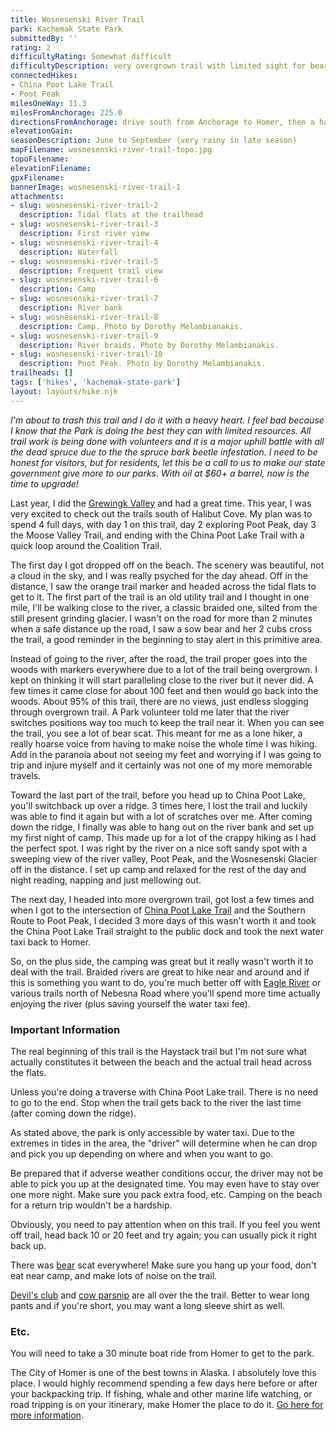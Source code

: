 ```yaml
---
title: Wosnesenski River Trail
park: Kachemak State Park
submittedBy: ''
rating: 2
difficultyRating: Somewhat difficult
difficultyDescription: very overgrown trail with limited sight for bears, a potential for falling, and sometimes hard to find.  This is not a trail to daydream on.  However, very little elevation gain except a small ridge c
connectedHikes:
- China Poot Lake Trail
- Poot Peak
milesOneWay: 11.3
milesFromAnchorage: 225.0
directionsFromAnchorage: drive south from Anchorage to Homer, then a half hour boat ride to the park
elevationGain: 
seasonDescription: June to September (very rainy in late season)
mapFilename: wosnesenski-river-trail-topo.jpg
topoFilename: 
elevationFilename: 
gpxFilename: 
bannerImage: wosnesenski-river-trail-1
attachments:
- slug: wosnesenski-river-trail-2
  description: Tidal flats at the trailhead
- slug: wosnesenski-river-trail-3
  description: First river view
- slug: wosnesenski-river-trail-4
  description: Waterfall
- slug: wosnesenski-river-trail-5
  description: Frequent trail view
- slug: wosnesenski-river-trail-6
  description: Camp
- slug: wosnesenski-river-trail-7
  description: River bank
- slug: wosnesenski-river-trail-8
  description: Camp. Photo by Dorothy Melambianakis.
- slug: wosnesenski-river-trail-9
  description: River braids. Photo by Dorothy Melambianakis.
- slug: wosnesenski-river-trail-10
  description: Poot Peak. Photo by Dorothy Melambianakis.
trailheads: []
tags: ['hikes', 'kachemak-state-park']
layout: layouts/hike.njk
---
```

*I'm about to trash this trail and I do it with a heavy heart. I feel bad because I know that the Park is doing the best they can with limited resources. All trail work is being done with volunteers and it is a major uphill battle with all the dead spruce due to the the spruce bark beetle infestation. I need to be honest for visitors, but for residents, let this be a call to us to make our state government give more to our parks. With oil at $60+ a barrel, now is the time to upgrade!*

Last year, I did the [Grewingk Valley](/hikes/grewingk-valley/ "Grewingk Valley") and had a great time. This year, I was very excited to check out the trails south of Halibut Cove. My plan was to spend 4 full days, with day 1 on this trail, day 2 exploring Poot Peak, day 3 the Moose Valley Trail, and ending with the China Poot Lake Trail with a quick loop around the Coalition Trail.

The first day I got dropped off on the beach. The scenery was beautiful, not a cloud in the sky, and I was really psyched for the day ahead. Off in the distance, I saw the orange trail marker and headed across the tidal flats to get to it. The first part of the trail is an old utility trail and I thought in one mile, I'll be walking close to the river, a classic braided one, silted from the still present grinding glacier. I wasn't on the road for more than 2 minutes when a safe distance up the road, I saw a sow bear and her 2 cubs cross the trail, a good reminder in the beginning to stay alert in this primitive area.

Instead of going to the river, after the road, the trail proper goes into the woods with markers everywhere due to a lot of the trail being overgrown. I kept on thinking it will start paralleling close to the river but it never did. A few times it came close for about 100 feet and then would go back into the woods. About 95% of this trail, there are no views, just endless slogging through overgrown trail. A Park volunteer told me later that the river switches positions way too much to keep the trail near it. When you can see the trail, you see a lot of bear scat. This meant for me as a lone hiker, a really hoarse voice from having to make noise the whole time I was hiking. Add in the paranoia about not seeing my feet and worrying if I was going to trip and injure myself and it certainly was not one of my more memorable travels. 

Toward the last part of the trail, before you head up to China Poot Lake, you'll switchback up over a ridge. 3 times here, I lost the trail and luckily was able to find it again but with a lot of scratches over me. After coming down the ridge, I finally was able to hang out on the river bank and set up my first night of camp. This made up for a lot of the crappy hiking as I had the perfect spot. I was right by the river on a nice soft sandy spot with a sweeping view of the river valley, Poot Peak, and the Wosnesenski Glacier off in the distance. I set up camp and relaxed for the rest of the day and night reading, napping and just mellowing out.

The next day, I headed into more overgrown trail, got lost a few times and when I got to the intersection of [China Poot Lake Trail](/hikes/china-poot-lake-trail/ "China Poot Lake Trail") and the Southern Route to Poot Peak, I decided 3 more days of this wasn't worth it and took the China Poot Lake Trail straight to the public dock and took the next water taxi back to Homer.

So, on the plus side, the camping was great but it really wasn't worth it to deal with the trail. Braided rivers are great to hike near and around and if this is something you want to do, you're much better off with [Eagle River](/hikes/eagle-river/ "Eagle River") or various trails north of Nebesna Road where you'll spend more time actually enjoying the river (plus saving yourself the water taxi fee).

### Important Information

The real beginning of this trail is the Haystack trail but I'm not sure what actually constitutes it between the beach and the actual trail head across the flats.

Unless you're doing a traverse with China Poot Lake trail. There is no need to go to the end. Stop when the trail gets back to the river the last time (after coming down the ridge).

As stated above, the park is only accessible by water taxi. Due to the extremes in tides in the area, the "driver" will determine when he can drop and pick you up depending on where and when you want to go. 

Be prepared that if adverse weather conditions occur, the driver may not be able to pick you up at the designated time. You may even have to stay over one more night. Make sure you pack extra food, etc. Camping on the beach for a return trip wouldn't be a hardship.

Obviously, you need to pay attention when on this trail. If you feel you went off trail, head back 10 or 20 feet and try again; you can usually pick it right back up.

There was [bear](/education/#bears) scat everywhere! Make sure you hang up your food, don't eat near camp, and make lots of noise on the trail.

[Devil's club](/education/#devils-club) and [cow parsnip](/education/#cow-parsnip) are all over the the trail. Better to wear long pants and if you're short, you may want a long sleeve shirt as well.

### Etc.

You will need to take a 30 minute boat ride from Homer to get to the park.

The City of Homer is one of the best towns in Alaska. I absolutely love this place. I would highly recommend spending a few days here before or after your backpacking trip. If fishing, whale and other marine life watching, or road tripping is on your itinerary, make Homer the place to do it. [Go here for more information](http://www.homeralaska.org/).